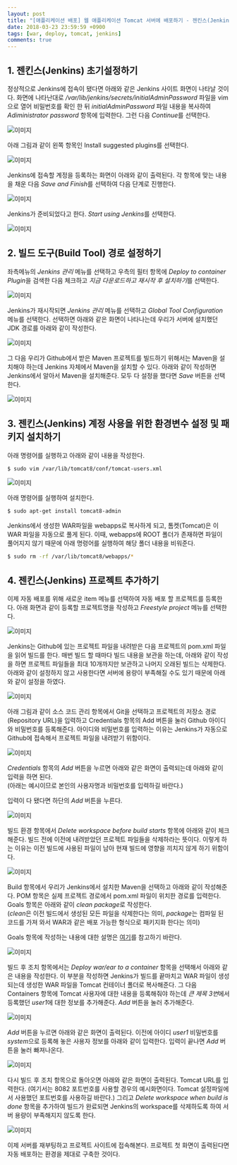 ```yaml
---
layout: post
title: "[애플리케이션 배포] 웹 애플리케이션 Tomcat 서버에 배포하기 - 젠킨스(Jenkins) (2)"
date: 2018-03-23 23:59:59 +0900
tags: [war, deploy, tomcat, jenkins]
comments: true
---
```

## 1. 젠킨스(Jenkins) 초기설정하기
정상적으로 Jenkins에 접속이 됐다면 아래와 같은 Jenkins 사이트 화면이 나타날 것이다.
화면에 나타난대로 */var/lib/jenkins/secrets/initialAdminPassword* 파일을 vim으로 열어 비밀번호를 확인 한 뒤 *initialAdminPassword* 파일 내용을 복사하여 *Adiministrator password* 항목에 입력한다. 그런 다음 *Continue*를 선택한다.

![이미지](/files/deploy-war-to-tomcat-jenkins-08.png)

아래 그림과 같이 왼쪽 항목인 Install suggested plugins를 선택한다.

![이미지](/files/deploy-war-to-tomcat-jenkins-09.png)

Jenkins에 접속할 계정을 등록하는 화면이 아래와 같이 출력된다. 각 항목에 맞는 내용을 채운 다음 *Save and Finish*를 선택하여 다음 단계로 진행한다.

![이미지](/files/deploy-war-to-tomcat-jenkins-10.png)

Jenkins가 준비되었다고 한다. *Start using Jenkins*를 선택한다.

![이미지](/files/deploy-war-to-tomcat-jenkins-11.png)

## 2. 빌드 도구(Build Tool) 경로 설정하기
좌측메뉴의 *Jenkins 관리* 메뉴를 선택하고 우측의 필터 항목에 *Deploy to container Plugin*을 검색한 다음 체크하고 *지금 다운로드하고 재시작 후 설치하기*를 선택한다.

![이미지](/files/deploy-war-to-tomcat-jenkins-12.png)

Jenkins가 재시작되면 *Jenkins 관리* 메뉴를 선택하고 *Global Tool Configuration* 메뉴를 선택한다.
선택하면 아래와 같은 화면이 나타나는데 우리가 서버에 설치했던 JDK 경로를 아래와 같이 작성한다.

![이미지](/files/deploy-war-to-tomcat-jenkins-13.png)

그 다음 우리가 Github에서 받은 Maven 프로젝트를 빌드하기 위해서는 Maven을 설치해야 하는데 Jenkins 자체에서 Maven을 설치할 수 있다. 아래와 같이 작성하면 Jenkins에서 알아서 Maven을 설치해준다. 모두 다 설정을 했다면 *Save* 버튼을 선택한다.

![이미지](/files/deploy-war-to-tomcat-jenkins-14.png)

## 3. 젠킨스(Jenkins) 계정 사용을 위한 환경변수 설정 및 패키지 설치하기
아래 명령어를 실행하고 아래와 같이 내용을 작성한다.
```sh
$ sudo vim /var/lib/tomcat8/conf/tomcat-users.xml
```
![이미지](/files/deploy-war-to-tomcat-jenkins-15.png)

아래 명령어를 실행하여 설치한다.
```sh
$ sudo apt-get install tomcat8-admin
```

Jenkins에서 생성한 WAR파일을 webapps로 복사하게 되고, 톰켓(Tomcat)은 이 WAR 파일을 자동으로 풀게 된다.
이때, webapps에 ROOT 폴더가 존재하면 파일이 풀어지지 않기 때문에 아래 명령어를 실행하여 해당 폴더 내용을 비워준다.
```sh
$ sudo rm -rf /var/lib/tomcat8/webapps/*
```

## 4. 젠킨스(Jenkins) 프로젝트 추가하기
이제 자동 배포를 위해 새로운 item 메뉴를 선택하여 자동 배포 할 프로젝트를 등록한다.
아래 화면과 같이 등록할 프로젝트명을 작성하고 *Freestyle project* 메뉴를 선택한다.

![이미지](/files/deploy-war-to-tomcat-jenkins-16.png)

Jenkins는 Github에 있는 프로젝트 파일을 내려받은 다음 프로젝트의 pom.xml 파일을 읽어 빌드를 한다. 매번 빌드 할 때마다 빌드 내용을 보관을 하는데, 아래와 같이 작성을 하면 프로젝트 파일들을 최대 10개까지만 보관하고 나머지 오래된 빌드는 삭제한다. 아래와 같이 설정하지 않고 사용한다면 서버에 용량이 부족해질 수도 있기 때문에 아래와 같이 설정을 하였다.

![이미지](/files/deploy-war-to-tomcat-jenkins-17.png)

아래 그림과 같이 소스 코드 관리 항목에서 Git을 선택하고 프로젝트의 저장소 경로(Repository URL)을 입력하고 Credentials 항목의 Add 버튼을 눌러 Github 아이디와 비밀번호를 등록해준다. 아이디와 비밀번호를 입력하는 이유는 Jenkins가 자동으로 Github에 접속해서 프로젝트 파일을 내려받기 위함이다.

![이미지](/files/deploy-war-to-tomcat-jenkins-18.png)

*Credentials* 항목의 *Add* 버튼을 누르면 아래와 같은 화면이 출력되는데 아래와 같이 입력을 하면 된다.<br/>
(아래는 예시이므로 본인의 사용자명과 비밀번호를 입력하길 바란다.)

입력이 다 됐다면 하단의 *Add* 버튼을 누른다.

![이미지](/files/deploy-war-to-tomcat-jenkins-19.png)

빌드 환경 항목에서 *Delete workspace before build starts* 항목에 아래와 같이 체크해준다. 빌드 전에 이전에 내려받았던 프로젝트 파일들을 삭제하라는 뜻이다. 
이렇게 하는 이유는 이전 빌드에 사용된 파일이 남아 현재 빌드에 영향을 끼치지 않게 하기 위함이다.

![이미지](/files/deploy-war-to-tomcat-jenkins-20.png)

Build 항목에서 우리가 Jenkins에서 설치한 Maven을 선택하고 아래와 같이 작성해준다. POM 항목은 실제 프로젝트 경로에서 pom.xml 파일이 위치한 경로를 입력한다. Goals 항목은 아래와 같이 *clean package*로 작성한다.<br/>
(*clean*은 이전 빌드에서 생성된 모든 파일을 삭제한다는 의미, *package*는 컴파일 된 코드를 가져 와서 WAR과 같은 배포 가능한 형식으로 패키지화 한다는 의미)

Goals 항목에 작성하는 내용에 대한 설명은 [여기](http://maven.apache.org/guides/introduction/introduction-to-the-lifecycle.html#Lifecycle_Reference)를 참고하기 바란다.

![이미지](/files/deploy-war-to-tomcat-jenkins-21.png)

빌드 후 조치 항목에서는 *Deploy war/ear to a container* 항목을 선택해서 아래와 같은 내용을 작성한다.
이 부분을 작성하면 Jenkins가 빌드를 끝마치고 WAR 파일이 생성되는데 생성한 WAR 파일을 Tomcat 컨테이너 폴더로 복사해준다.
그 다음 Containers 항목에 Tomcat 사용자에 대한 내용을 등록해줘야 하는데 *큰 제목 3번*에서 등록했던 *user1*에 대한 정보를 추가해준다. *Add* 버튼을 눌러 추가해준다.

![이미지](/files/deploy-war-to-tomcat-jenkins-22.png)

*Add* 버튼을 누르면 아래와 같은 화면이 출력된다. 이전에 아이디 *user1* 비밀번호를 *system*으로 등록해 놓은 사용자 정보를 아래와 같이 입력한다. 입력이 끝나면 *Add* 버튼을 눌러 빠져나온다.

![이미지](/files/deploy-war-to-tomcat-jenkins-23.png)

다시 빌드 후 조치 항목으로 돌아오면 아래와 같은 화면이 출력된다. Tomcat URL를 입력한다. (여기서는 8082 포트번호를 사용할 경우의 예시화면이다. Tomcat 설정파일에서 사용했던 포트번호를 사용하길 바란다.)
그리고 *Delete workspace when build is done* 항목을 추가하여 빌드가 완료되면 Jenkins의 workspace를 삭제하도록 하여 서버 용량이 부족해지지 않도록 한다.

![이미지](/files/deploy-war-to-tomcat-jenkins-24.png)

이제 서버를 재부팅하고 프로젝트 사이트에 접속해본다. 프로젝트 첫 화면이 출력된다면 자동 배포하는 환경을 제대로 구축한 것이다.

